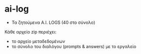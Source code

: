 # ai-log

- Τα ζητούμενα A.I. LOGS (40 στο σύνολο)

Κάθε αρχείο zip περιέχει:
- το αρχείο μεταδεδομένων
- το σύνολο του διαλόγου (prompts & answers) με το εργαλείο
  

